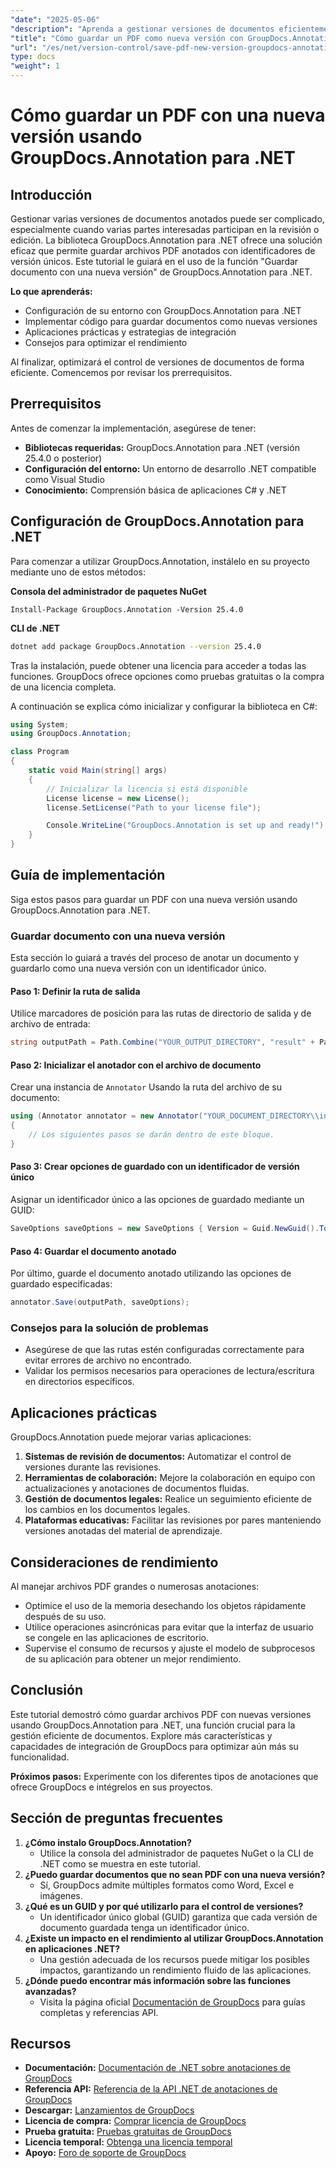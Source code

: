 ```yaml
---
"date": "2025-05-06"
"description": "Aprenda a gestionar versiones de documentos eficientemente con GroupDocs.Annotation para .NET. Esta guía abarca la configuración, la implementación y las aplicaciones prácticas."
"title": "Cómo guardar un PDF como nueva versión con GroupDocs.Annotation para .NET&#58; guía paso a paso"
"url": "/es/net/version-control/save-pdf-new-version-groupdocs-annotation-net/"
type: docs
"weight": 1
---
```


# Cómo guardar un PDF con una nueva versión usando GroupDocs.Annotation para .NET

## Introducción

Gestionar varias versiones de documentos anotados puede ser complicado, especialmente cuando varias partes interesadas participan en la revisión o edición. La biblioteca GroupDocs.Annotation para .NET ofrece una solución eficaz que permite guardar archivos PDF anotados con identificadores de versión únicos. Este tutorial le guiará en el uso de la función "Guardar documento con una nueva versión" de GroupDocs.Annotation para .NET.

**Lo que aprenderás:**
- Configuración de su entorno con GroupDocs.Annotation para .NET
- Implementar código para guardar documentos como nuevas versiones
- Aplicaciones prácticas y estrategias de integración
- Consejos para optimizar el rendimiento

Al finalizar, optimizará el control de versiones de documentos de forma eficiente. Comencemos por revisar los prerrequisitos.

## Prerrequisitos

Antes de comenzar la implementación, asegúrese de tener:
- **Bibliotecas requeridas:** GroupDocs.Annotation para .NET (versión 25.4.0 o posterior)
- **Configuración del entorno:** Un entorno de desarrollo .NET compatible como Visual Studio
- **Conocimiento:** Comprensión básica de aplicaciones C# y .NET

## Configuración de GroupDocs.Annotation para .NET

Para comenzar a utilizar GroupDocs.Annotation, instálelo en su proyecto mediante uno de estos métodos:

**Consola del administrador de paquetes NuGet**
```plaintext
Install-Package GroupDocs.Annotation -Version 25.4.0
```

**CLI de .NET**
```bash
dotnet add package GroupDocs.Annotation --version 25.4.0
```

Tras la instalación, puede obtener una licencia para acceder a todas las funciones. GroupDocs ofrece opciones como pruebas gratuitas o la compra de una licencia completa.

A continuación se explica cómo inicializar y configurar la biblioteca en C#:
```csharp
using System;
using GroupDocs.Annotation;

class Program
{
    static void Main(string[] args)
    {
        // Inicializar la licencia si está disponible
        License license = new License();
        license.SetLicense("Path to your license file");

        Console.WriteLine("GroupDocs.Annotation is set up and ready!");
    }
}
```

## Guía de implementación

Siga estos pasos para guardar un PDF con una nueva versión usando GroupDocs.Annotation para .NET.

### Guardar documento con una nueva versión

Esta sección lo guiará a través del proceso de anotar un documento y guardarlo como una nueva versión con un identificador único.

#### Paso 1: Definir la ruta de salida
Utilice marcadores de posición para las rutas de directorio de salida y de archivo de entrada:
```csharp
string outputPath = Path.Combine("YOUR_OUTPUT_DIRECTORY", "result" + Path.GetExtension("YOUR_DOCUMENT_DIRECTORY\\input.pdf"));
```

#### Paso 2: Inicializar el anotador con el archivo de documento
Crear una instancia de `Annotator` Usando la ruta del archivo de su documento:
```csharp
using (Annotator annotator = new Annotator("YOUR_DOCUMENT_DIRECTORY\\input.pdf"))
{
    // Los siguientes pasos se darán dentro de este bloque.
}
```

#### Paso 3: Crear opciones de guardado con un identificador de versión único
Asignar un identificador único a las opciones de guardado mediante un GUID:
```csharp
SaveOptions saveOptions = new SaveOptions { Version = Guid.NewGuid().ToString() };
```

#### Paso 4: Guardar el documento anotado
Por último, guarde el documento anotado utilizando las opciones de guardado especificadas:
```csharp
annotator.Save(outputPath, saveOptions);
```

### Consejos para la solución de problemas
- Asegúrese de que las rutas estén configuradas correctamente para evitar errores de archivo no encontrado.
- Validar los permisos necesarios para operaciones de lectura/escritura en directorios específicos.

## Aplicaciones prácticas

GroupDocs.Annotation puede mejorar varias aplicaciones:
1. **Sistemas de revisión de documentos:** Automatizar el control de versiones durante las revisiones.
2. **Herramientas de colaboración:** Mejore la colaboración en equipo con actualizaciones y anotaciones de documentos fluidas.
3. **Gestión de documentos legales:** Realice un seguimiento eficiente de los cambios en los documentos legales.
4. **Plataformas educativas:** Facilitar las revisiones por pares manteniendo versiones anotadas del material de aprendizaje.

## Consideraciones de rendimiento
Al manejar archivos PDF grandes o numerosas anotaciones:
- Optimice el uso de la memoria desechando los objetos rápidamente después de su uso.
- Utilice operaciones asincrónicas para evitar que la interfaz de usuario se congele en las aplicaciones de escritorio.
- Supervise el consumo de recursos y ajuste el modelo de subprocesos de su aplicación para obtener un mejor rendimiento.

## Conclusión
Este tutorial demostró cómo guardar archivos PDF con nuevas versiones usando GroupDocs.Annotation para .NET, una función crucial para la gestión eficiente de documentos. Explore más características y capacidades de integración de GroupDocs para optimizar aún más su funcionalidad.

**Próximos pasos:** Experimente con los diferentes tipos de anotaciones que ofrece GroupDocs e intégrelos en sus proyectos.

## Sección de preguntas frecuentes
1. **¿Cómo instalo GroupDocs.Annotation?**
   - Utilice la consola del administrador de paquetes NuGet o la CLI de .NET como se muestra en este tutorial.
2. **¿Puedo guardar documentos que no sean PDF con una nueva versión?**
   - Sí, GroupDocs admite múltiples formatos como Word, Excel e imágenes.
3. **¿Qué es un GUID y por qué utilizarlo para el control de versiones?**
   - Un identificador único global (GUID) garantiza que cada versión de documento guardada tenga un identificador único.
4. **¿Existe un impacto en el rendimiento al utilizar GroupDocs.Annotation en aplicaciones .NET?**
   - Una gestión adecuada de los recursos puede mitigar los posibles impactos, garantizando un rendimiento fluido de las aplicaciones.
5. **¿Dónde puedo encontrar más información sobre las funciones avanzadas?**
   - Visita la página oficial [Documentación de GroupDocs](https://docs.groupdocs.com/annotation/net/) para guías completas y referencias API.

## Recursos
- **Documentación:** [Documentación de .NET sobre anotaciones de GroupDocs](https://docs.groupdocs.com/annotation/net/)
- **Referencia API:** [Referencia de la API .NET de anotaciones de GroupDocs](https://reference.groupdocs.com/annotation/net/)
- **Descargar:** [Lanzamientos de GroupDocs](https://releases.groupdocs.com/annotation/net/)
- **Licencia de compra:** [Comprar licencia de GroupDocs](https://purchase.groupdocs.com/buy)
- **Prueba gratuita:** [Pruebas gratuitas de GroupDocs](https://releases.groupdocs.com/annotation/net/)
- **Licencia temporal:** [Obtenga una licencia temporal](https://purchase.groupdocs.com/temporary-license/)
- **Apoyo:** [Foro de soporte de GroupDocs](https://forum.groupdocs.com/c/annotation/)